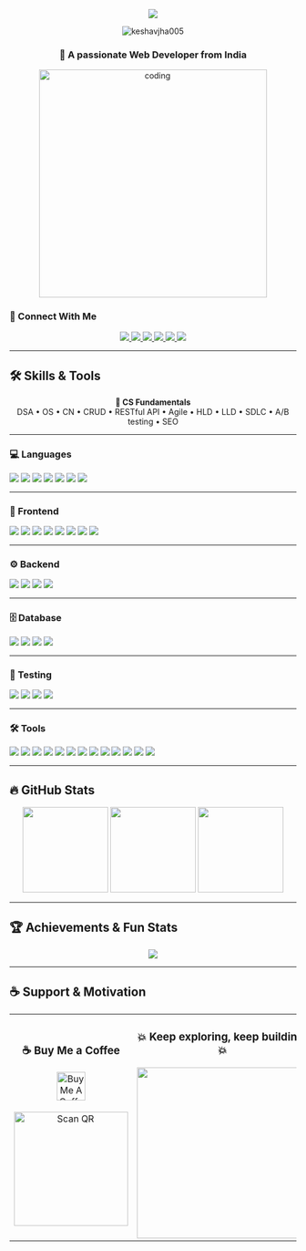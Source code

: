 <!-- Beautiful GitHub README for keshavjha005 -->

<p align="center">
  <img src="https://readme-typing-svg.herokuapp.com?font=Fira+Code&size=25&pause=1000&color=58A6FF&center=true&vCenter=true&width=500&lines=Hi+%F0%9F%91%8B%2C+I'm+Keshav+Jha;Full+Stack+Developer;Open+Source+Enthusiast;Always+Learning+New+Things">
</p>
<p align="center">
  <img src="https://komarev.com/ghpvc/?username=keshavjha005&label=Profile%20Views&color=0e75b6&style=flat" alt="keshavjha005" />
</p>
<h3 align="center">🚀 A passionate Web Developer from India</h3>

<p align="center">
  <img src="https://user-images.githubusercontent.com/112645121/213100923-5b225bd3-b2eb-4e9f-b486-a5f2e7ea1ae9.png" alt="coding" width="400"/>
</p>

### 🔗 Connect With Me  
<p align="center">
  <a href="https://www.linkedin.com/in/keshavjha005" target="_blank">
    <img src="https://img.shields.io/badge/LinkedIn-0A66C2?logo=linkedin&logoColor=white" />
  </a>
   <a href="https://topmate.io/keshavjha005" target="_blank">
    <img src="https://img.shields.io/badge/Topmate-FF6F61?logo=topmate&logoColor=white" />
  </a>
  <a href="https://portfolio-keshav-eight.vercel.app/" target="_blank">
    <img src="https://img.shields.io/badge/Portfolio-000000?logo=google-chrome&logoColor=white" />
  </a>
  <a href="https://hashnode.com/@keshavBlog" target="_blank">
    <img src="https://img.shields.io/badge/Hashnode-2962FF?logo=hashnode&logoColor=white" />
  </a>
  <a href="https://author.envato.com/profile/onboarding" target="_blank">
    <img src="https://img.shields.io/badge/Envato-82B541?logo=envato&logoColor=white" />
  </a>
  <a href="https://www.buymeacoffee.com/jharajiv92n" target="_blank">
    <img src="https://img.shields.io/badge/Buy%20Me%20a%20Coffee-FF813F?logo=buy-me-a-coffee&logoColor=white" />
  </a>
</p>



---

## 🛠️ Skills & Tools  

<p align="center">
<b>📘 CS Fundamentals</b><br/>
DSA • OS • CN • CRUD • RESTful API • Agile • HLD • LLD • SDLC • A/B testing • SEO
</p>

---

### 💻 Languages  
<p align="">
<img src="https://img.shields.io/badge/Java-orange?logo=java&logoColor=white" />
<img src="https://img.shields.io/badge/C++-00599C?logo=cplusplus&logoColor=white" />
<img src="https://img.shields.io/badge/Python-3776AB?logo=python&logoColor=white" />
<img src="https://img.shields.io/badge/PHP-777BB4?logo=php&logoColor=white" />
<img src="https://img.shields.io/badge/JavaScript-F7DF1E?logo=javascript&logoColor=black" />
<img src="https://img.shields.io/badge/HTML5-E34F26?logo=html5&logoColor=white" />
<img src="https://img.shields.io/badge/CSS3-1572B6?logo=css3&logoColor=white" />
</p>

---

### 🎨 Frontend  
<p align="">
<img src="https://img.shields.io/badge/React-20232A?logo=react&logoColor=61DAFB" />
<img src="https://img.shields.io/badge/Redux-764ABC?logo=redux&logoColor=white" />
<img src="https://img.shields.io/badge/Next.js-black?logo=next.js&logoColor=white" />
<img src="https://img.shields.io/badge/Bootstrap-7952B3?logo=bootstrap&logoColor=white" />
<img src="https://img.shields.io/badge/TailwindCSS-38B2AC?logo=tailwind-css&logoColor=white" />
<img src="https://img.shields.io/badge/Webpack-8DD6F9?logo=webpack&logoColor=black" />
<img src="https://img.shields.io/badge/Vite-646CFF?logo=vite&logoColor=white" />
<img src="https://img.shields.io/badge/UI%2FUX-FF4088?logo=figma&logoColor=white" />
</p>

---

### ⚙️ Backend  
<p align="">
<img src="https://img.shields.io/badge/Node.js-339933?logo=node.js&logoColor=white" />
<img src="https://img.shields.io/badge/Express.js-000000?logo=express&logoColor=white" />
<img src="https://img.shields.io/badge/Django-092E20?logo=django&logoColor=white" />
<img src="https://img.shields.io/badge/JWT-black?logo=jsonwebtokens&logoColor=white" />
</p>

---

### 🗄️ Database  
<p align="">
  <img src="https://img.shields.io/badge/MySQL-005C84?logo=mysql&logoColor=white" />
  <img src="https://img.shields.io/badge/PostgreSQL-316192?logo=postgresql&logoColor=white" />
  <img src="https://img.shields.io/badge/MongoDB-47A248?logo=mongodb&logoColor=white" />
  <img src="https://img.shields.io/badge/NoSQL-FF6C37?logo=nosql&logoColor=white" />
</p>

---

### 🧪 Testing  
<p align="">
<img src="https://img.shields.io/badge/Selenium-43B02A?logo=selenium&logoColor=white" />
<img src="https://img.shields.io/badge/Playwright-2EAD33?logo=playwright&logoColor=white" />
<img src="https://img.shields.io/badge/Jest-C21325?logo=jest&logoColor=white" />
<img src="https://img.shields.io/badge/Postman-FF6C37?logo=postman&logoColor=white" />
</p>

---

### 🛠️ Tools  
<p align="">
<img src="https://img.shields.io/badge/Git-F05032?logo=git&logoColor=white" />
<img src="https://img.shields.io/badge/GitHub-181717?logo=github&logoColor=white" />
<img src="https://img.shields.io/badge/Vercel-000000?logo=vercel&logoColor=white" />
<img src="https://img.shields.io/badge/AWS-232F3E?logo=amazon-aws&logoColor=white" />
<img src="https://img.shields.io/badge/GCP-4285F4?logo=google-cloud&logoColor=white" />
<img src="https://img.shields.io/badge/Figma-F24E1E?logo=figma&logoColor=white" />
<img src="https://img.shields.io/badge/Canva-00C4CC?logo=canva&logoColor=white" />
<img src="https://img.shields.io/badge/n8n-4B32C3?logo=n8n&logoColor=white" />
<img src="https://img.shields.io/badge/Bubble.io-1E1E1E?logo=bubble&logoColor=white" />
<img src="https://img.shields.io/badge/Google%20Analytics-E37400?logo=google-analytics&logoColor=white" />
<img src="https://img.shields.io/badge/CRM-0078D4?logo=microsoft-dynamics&logoColor=white" />
<img src="https://img.shields.io/badge/CI%2FCD-2088FF?logo=github-actions&logoColor=white" />
<img src="https://img.shields.io/badge/ChatGPT-74aa9c?logo=openai&logoColor=white" />
</p>

---

## 🔥 GitHub Stats  

<p align="center">
  <img src="https://github-readme-stats.vercel.app/api?username=keshavjha005&show_icons=true&theme=tokyonight" height="150"/>
  <img src="https://github-readme-streak-stats.herokuapp.com?user=keshavjha005&theme=tokyonight" height="150"/>
<img src="https://github-readme-stats.vercel.app/api/top-langs/?username=keshavjha005&layout=compact&theme=tokyonight" height="150"/>
</p>

---

## 🏆 Achievements & Fun Stats  

<p align="center">
  <img src="https://github-profile-trophy.vercel.app/?username=keshavjha005&theme=tokyonight&row=1&column=7" />
</p>



---

## ☕ Support & Motivation  

<table align="center">
<tr>
<td align="center" width="50%">
  
  <h3>☕ Buy Me a Coffee</h3>
  <a href="https://buymeacoffee.com/jharajiv92n" target="_blank">
    <img src="https://cdn.buymeacoffee.com/buttons/v2/default-yellow.png" height="50" alt="Buy Me A Coffee" />
  </a>
  <br/><br/>
  <img src="https://drive.google.com/uc?export=view&id=1kp4gjn7uDDq3OKDwz8A94bWATDb5wRpV" alt="Scan QR" width="200"/>
  
</td>
<td align="center" width="50%">
  
  <h3>💥 Keep exploring, keep building! 💥</h3>
  <img src="https://media.giphy.com/media/L8K62iTDkzGX6/giphy.gif" width="300">
  
</td>
</tr>
</table>
